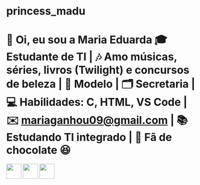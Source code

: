 # princess_madu
# 👋 Oi, eu sou a Maria Eduarda    🎓 Estudante de TI | 🎶 Amo músicas, séries, livros (Twilight) e concursos de beleza | 👠 Modelo | 🗂️ Secretaria | 💻 Habilidades: C, HTML, VS Code | ✉️ mariaganhou09@gmail.com | 📚 Estudando TI integrado | 🍫 Fã de chocolate 😆    
<img loading="lazy" src="https://cdn.jsdelivr.net/gh/devicons/devicon/icons/java/java-original.svg" width="40" height="40"/> <img loading="lazy" src="https://cdn.jsdelivr.net/gh/devicons/devicon/icons/linux/linux-original.svg" width="40" height="40"/>
<img loading="lazy" src="https://cdn.jsdelivr.net/gh/devicons/devicon/icons/git/git-original.svg" width="40" height="40"/>
